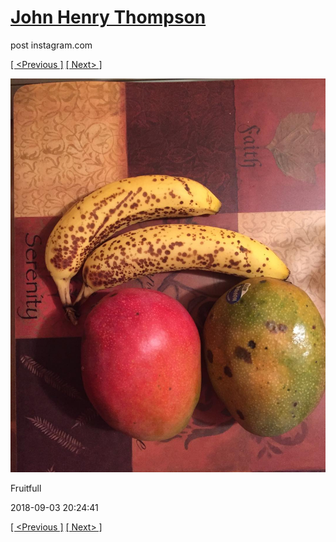 # [John Henry Thompson](../README.md)
post instagram.com

[[ <Previous ]](2018-09-04-2.md) [[ Next> ]](2018-08-31-1.md)

[![](../media/2018-09-03/Fruitfull.jpg)](../README.md)

Fruitfull

2018-09-03 20:24:41

[[ <Previous ]](2018-09-04-2.md) [[ Next> ]](2018-08-31-1.md)